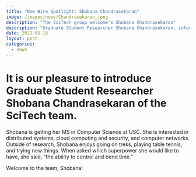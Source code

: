 ```yaml
---
title: "New Hire Spotlight: Shobana Chandrasekaran"
image: /images/news/Chandrasekaran.jpeg
description: "The SciTech group welcome's Shobana Chandrasekaran"
description: "Graduate Student Researcher Shobana Chandrasekaran, intoduction to the SciTech Group"
date: 2022-05-16
layout: post
categories:
  - news
---
```


# It is our pleasure to introduce Graduate Student Researcher Shobana Chandrasekaran of the SciTech team.

Shobana is getting her MS in Computer Science at USC. She is interested in distributed systems, cloud computing and security, and computer networks. 
Outside of research, Shobana enjoys going on treks, playing table tennis, and trying new things. When asked which superpower she would like to have, 
she said, “the ability to control and bend time.”

Welcome to the team, Shobana!








